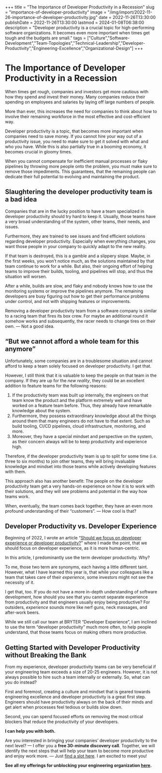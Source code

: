 +++
title = "The Importance of Developer Productivity in a Recession"
slug = "importance-of-developer-productivity"
image = "/img/import/2022-11-26-importance-of-developer-productivity.jpg"
date = 2022-11-26T13:30:00
publishDate = 2022-11-26T13:30:00
lastmod = 2024-01-08T06:38:00
description = "Developer productivity is a crucial topic for high-performing software organizations. It becomes even more important when times get tough and the budgets are small."
tags = ["Culture","Software-Development","Team-Topologies","Technical-Leadership","Developer-Productivity","Engineering-Excellence","Organizational-Design"]
+++
# The Importance of Developer Productivity in a Recession

When times get rough, companies and investors get more cautious with how they spend and invest their money. Many companies reduce their spending on employees and salaries by laying off large numbers of people.

More than ever, this increases the need for companies to think about how to involve their remaining workforce in the most effective and cost-efficient way.

Developer productivity is a topic, that becomes more important when companies need to save money. If you cannot hire your way out of a productivity issue, you need to make sure to get it solved with what and who you have. While this is also partially true in a booming economy, it becomes crucial in gloomy times.

When you cannot compensate for inefficient manual processes or flaky pipelines by throwing more people onto the problem, you must make sure to remove those impediments. This guarantees, that the remaining people can dedicate their full potential to evolving and maintaining the product.

## Slaughtering the developer productivity team is a bad idea [](/blog/importance-of-developer-productivity/#slaughtering-the-developer-productivity-team-is-a-bad-idea)

Companies that are in the lucky position to have a team specialized in developer productivity should try hard to keep it. Usually, those teams have a very broad understanding of the system, other teams, their needs, and issues.

Furthermore, they are trained to see issues and find efficient solutions regarding developer productivity. Especially when everything changes, you want those people in your company to quickly adapt to the new reality.

If that team is destroyed, this is a gamble and a slippery slope. Maybe, in the first weeks, you won’t notice much, as the solutions maintained by that team continue to work for a while. But also, their ongoing effort of helping teams to improve their builds, tooling, and pipelines will stop, and thus the situation will worsen.

After a while, builds are slow, and flaky and nobody knows how to use the monitoring systems or improve the pipelines anymore. The remaining developers are busy figuring out how to get their performance problems under control, and not with shipping features or improvements.

Removing a developer productivity team from a software company is similar to a racing team that fires its box crew. For maybe an additional round it somehow works and subsequently, the racer needs to change tires on their own. — Not a good idea.

## “But we cannot afford a whole team for this anymore” [](/blog/importance-of-developer-productivity/#but-we-cannot-afford-a-whole-team-for-this-anymore)

Unfortunately, some companies are in a troublesome situation and cannot afford to keep a team solely focused on developer productivity. I get that.

However, I still think that it is valuable to keep the people on that team in the company. If they are up for the _new reality_, they could be an excellent addition to feature teams for the following reasons:

1. If the productivity team was built up internally, the engineers on that team know the product and the platform extremely well and have worked on a feature team before. Thus, they already have remarkable knowledge about the system.
2. Furthermore, they possess extraordinary knowledge about all the things around them that many engineers do not have to that extent. Such as build tooling, CI/CD pipelines, cloud infrastructure, monitoring, and more.
3. Moreover, they have a special mindset and perspective on the system, as their concern always will be to keep productivity and experience high.

Therefore, if the developer productivity team is up to split for some time (i.e. three to six months) to join other teams, they will bring invaluable knowledge and mindset into those teams while actively developing features with them.

This approach also has another benefit: The people on the developer productivity team get a very hands-on experience on how it is to work with their solutions, and they will see problems and potential in the way how teams work.

When, eventually, the team comes back together, they have an even more profound understanding of their “customers”. — How cool is that?

## Developer Productivity vs. Developer Experience [](/blog/importance-of-developer-productivity/#developer-productivity-vs-developer-experience)

Beginning of 2022, I wrote an article “[Should we focus on developer experience or developer productivity?](/blog/developer-experience-developer-productivity/)” where I made the point, that we should focus on developer experience, as it is more human-centric.

In this article, I predominantly use the term developer productivity. Why?

To me, those two term are synonyms, each having a little different taint. However, what I have learned this year is, that while your colleagues like a team that takes care of their _experience_, some investors might not see the necessity of it.

I get that, too. If you do not have a more in-depth understanding of software development, how should you see that you cannot separate experience from productivity and that engineers usually enjoy being productive? For outsiders, _experience_ sounds more like nerf guns, neck massages, and after-work beers.

While we still call our team at BRYTER “Developer Experience”, I am inclined to use the term “developer productivity” much more often, to help people understand, that those teams focus on making others more productive.

## Getting Started with Developer Productivity without Breaking the Bank [](/blog/importance-of-developer-productivity/#getting-started-with-developer-productivity-without-breaking-the-bank)

From my experience, developer productivity teams can be very beneficial if your engineering team exceeds a size of 20-25 engineers. However, it is not always possible to hire such a team internally or externally. So, what can you do instead?

First and foremost, creating a culture and mindset that is geared towards engineering excellence and developer productivity is a great first step. Engineers should have productivity always on the back of their minds and get alert when processes feel tedious or builds slow down.

Second, you can spend focused efforts on removing the most critical blockers that reduce the productivity of your developers.

**I can help you with both.**

Are you interested in bringing your companies’ developer productivity to the next level? — I offer you a **free 30-minute discovery call**. Together, we will identify the next steps that will help your team to become more productive and enjoy work more. — Just [find a slot here](https://calendly.com/tobiasmende/ue). I am excited to meet you!

**See all my offerings for unblocking your engineering organization [here](http://unblocked.engineering/).**